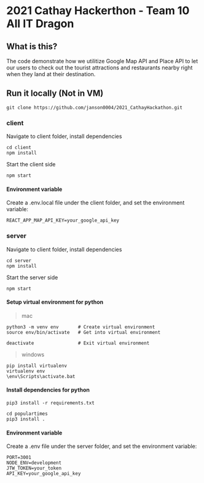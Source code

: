 # 2021 Cathay Hackerthon - Team 10 All IT Dragon

## What is this?

The code demonstrate how we utilitize Google Map API and Place API to let our users to check out the tourist attractions and restaurants nearby right when they land at their destination.

## Run it locally (Not in VM)

```
git clone https://github.com/janson0004/2021_CathayHackathon.git
```

### client

Navigate to client folder, install dependencies

```
cd client
npm install
```

Start the client side

```
npm start
```

#### Environment variable

Create a .env.local file under the client folder, and set the environment variable:

```
REACT_APP_MAP_API_KEY=your_google_api_key
```

### server

Navigate to client folder, install dependencies

```
cd server
npm install
```

Start the server side

```
npm start
```

#### Setup virtual environment for python

> mac

```
python3 -m venv env       # Create virtual environment
source env/bin/activate   # Get into virtual environment
```

```
deactivate                # Exit virtual environment
```

> windows

```
pip install virtualenv
virtualenv env
\env\Scripts\activate.bat
```

#### Install dependencies for python

```
pip3 install -r requirements.txt
```

```
cd populartimes
pip3 install .
```

#### Environment variable

Create a .env file under the server folder, and set the environment variable:

```
PORT=3001
NODE_ENV=development
JTW_TOKEN=your_token
API_KEY=your_google_api_key
```
